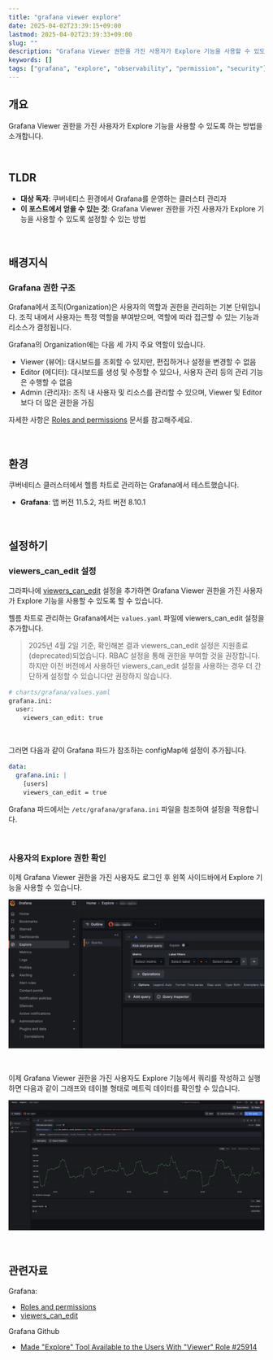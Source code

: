 ```yaml
---
title: "grafana viewer explore"
date: 2025-04-02T23:39:15+09:00
lastmod: 2025-04-02T23:39:33+09:00
slug: ""
description: "Grafana Viewer 권한을 가진 사용자가 Explore 기능을 사용할 수 있도록 하는 방법"
keywords: []
tags: ["grafana", "explore", "observability", "permission", "security"]
---
```


## 개요

Grafana Viewer 권한을 가진 사용자가 Explore 기능을 사용할 수 있도록 하는 방법을 소개합니다.

&nbsp;

## TLDR

- **대상 독자**: 쿠버네티스 환경에서 Grafana를 운영하는 클러스터 관리자
- **이 포스트에서 얻을 수 있는 것**: Grafana Viewer 권한을 가진 사용자가 Explore 기능을 사용할 수 있도록 설정할 수 있는 방법

&nbsp;

## 배경지식

### Grafana 권한 구조

Grafana에서 조직(Organization)은 사용자의 역할과 권한을 관리하는 기본 단위입니다. 조직 내에서 사용자는 특정 역할을 부여받으며, 역할에 따라 접근할 수 있는 기능과 리소스가 결정됩니다.

Grafana의 Organization에는 다음 세 가지 주요 역할이 있습니다.

- Viewer (뷰어): 대시보드를 조회할 수 있지만, 편집하거나 설정을 변경할 수 없음
- Editor (에디터): 대시보드를 생성 및 수정할 수 있으나, 사용자 관리 등의 관리 기능은 수행할 수 없음
- Admin (관리자): 조직 내 사용자 및 리소스를 관리할 수 있으며, Viewer 및 Editor보다 더 많은 권한을 가짐

자세한 사항은 [Roles and permissions](https://grafana.com/docs/grafana/latest/administration/roles-and-permissions/) 문서를 참고해주세요.

&nbsp;

## 환경

쿠버네티스 클러스터에서 헬름 차트로 관리하는 Grafana에서 테스트했습니다.

- **Grafana**: 앱 버전 11.5.2, 차트 버전 8.10.1

&nbsp;

## 설정하기

### viewers_can_edit 설정

그라파나에 [viewers_can_edit](https://grafana.com/docs/grafana/latest/setup-grafana/configure-grafana/#viewers_can_edit) 설정을 추가하면 Grafana Viewer 권한을 가진 사용자가 Explore 기능을 사용할 수 있도록 할 수 있습니다.

헬름 차트로 관리하는 Grafana에서는 `values.yaml` 파일에 viewers_can_edit 설정을 추가합니다.

> 2025년 4월 2일 기준, 확인해본 결과 viewers_can_edit 설정은 지원종료(deprecated)되었습니다. RBAC 설정을 통해 권한을 부여할 것을 권장합니다. 하지만 이전 버전에서 사용하던 viewers_can_edit 설정을 사용하는 경우 더 간단하게 설정할 수 있습니다만 권장하지 않습니다.

```bash
# charts/grafana/values.yaml
grafana.ini:
  user:
    viewers_can_edit: true
```

&nbsp;

그러면 다음과 같이 Grafana 파드가 참조하는 configMap에 설정이 추가됩니다.

```yaml
data:
  grafana.ini: |
    [users]
    viewers_can_edit = true
```

Grafana 파드에서는 `/etc/grafana/grafana.ini` 파일을 참조하여 설정을 적용합니다.

&nbsp;

### 사용자의 Explore 권한 확인

이제 Grafana Viewer 권한을 가진 사용자도 로그인 후 왼쪽 사이드바에서 Explore 기능을 사용할 수 있습니다.

![Grafana Viewer Explore](./1.png)

&nbsp;

이제 Grafana Viewer 권한을 가진 사용자도 Explore 기능에서 쿼리를 작성하고 실행하면 다음과 같이 그래프와 테이블 형태로 메트릭 데이터를 확인할 수 있습니다.

![Grafana Viewer Explore](./2.png)

&nbsp;

## 관련자료

Grafana:

- [Roles and permissions](https://grafana.com/docs/grafana/latest/administration/roles-and-permissions/)
- [viewers_can_edit](https://grafana.com/docs/grafana/latest/setup-grafana/configure-grafana/#viewers_can_edit)

Grafana Github

- [Made "Explore" Tool Available to the Users With "Viewer" Role #25914](https://github.com/grafana/grafana/issues/25914)